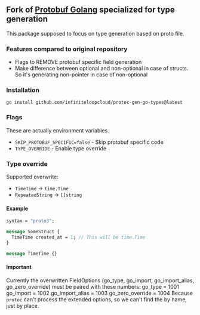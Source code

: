 ## Fork of [Protobuf Golang](https://github.com/protocolbuffers/protobuf-go) specialized for type generation

This package supposed to focus on type generation based on proto file.

### Features compared to original repository

- Flags to REMOVE protobuf specific field generation
- Make difference between optional and non-optional in case of structs. So it's generating non-pointer in case of non-optional

### Installation

```shell
go install github.com/infiniteloopcloud/protoc-gen-go-types@latest
```

### Flags

These are actually environment variables.

- `SKIP_PROTOBUF_SPECIFIC=false` - Skip protobuf specific code
- `TYPE_OVERRIDE` - Enable type override

### Type override

Supported overwrite:

- `TimeTime` -> `time.Time`
- `RepeatedString` -> `[]string`

#### Example

```protobuf
syntax = "proto3";

message SomeStruct {
  TimeTime created_at = 1; // This will be time.Time
}

message TimeTime {}
```

#### Important

Currently the overwritten FieldOptions (go_type, go_import, go_import_alias, go_zero_override) must be paired with these numbers:
go_type = 1001
go_import = 1002
go_import_alias = 1003
go_zero_override = 1004
Because `protoc` can't process the extended options, so we can't find the by name, just by place.
